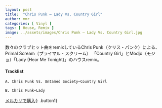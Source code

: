 ```yaml
---
layout: post
title:  "Chris Punk – Lady Vs. Country Girl"
author: mmr
categories: [ Vinyl ]
tags: [ House, Remix ]
image: ../assets/images/Chris Punk – Lady Vs. Country Girl.jpg
---
```


数々のクラブヒット曲をremixしているChris Punk（クリス・パンク）による、 Primal Scream（プライマル・スクリーム） 「Country Girl」とModjo（モジョ）「Lady (Hear Me Tonight)」のハウスremix。

#### Tracklist
```md
A. Chris Punk Vs. Untamed Society–Country Girl

B. Chris Punk–Lady
```

[メルカリで購入](https://jp.mercari.com/item/m16937403406?afid=6142608987){: .button1}

